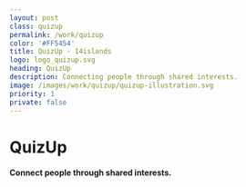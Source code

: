 ```yaml
---
layout: post
class: quizup
permalink: /work/quizup
color: '#FF5454'
title: QuizUp - 14islands
logo: logo_quizup.svg
heading: QuizUp 
description: Connecting people through shared interests.
image: /images/work/quizup/quizup-illustration.svg
priority: 1
private: false
---
```


# QuizUp
#### Connect people through shared interests.




